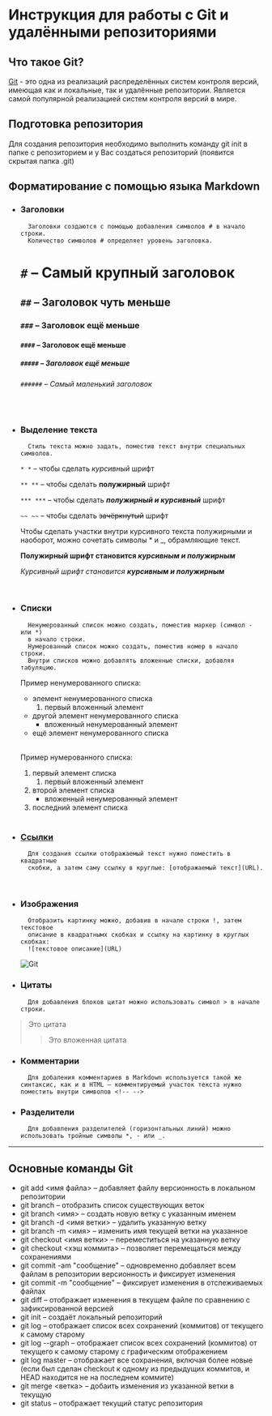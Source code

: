 # Инструкция для работы с Git и удалёнными репозиториями


## Что такое Git?

[Git](https://en.wikipedia.org/wiki/Git) - это одна из реализаций распределённых систем контроля версий, имеющая как и локальные, так и удалённые репозитории. Является самой популярной реализацией систем контроля версий в мире.

## Подготовка репозитория

Для создания репозитория необходимо выполнить команду git init в папке с репозиторием и у Вас создаться репозиторий (появится скрытая папка .git)

## Форматирование с помощью языка Markdown

* ### Заголовки
        Заголовки создаются с помощью добавления символов # в начало строки.
        Количество символов # определяет уровень заголовка.
    # `#` – Самый крупный заголовок
    ## `##` – Заголовок чуть меньше
    ### `###` – Заголовок ещё меньше
    #### `####` – Заголовок ещё меньше
    ##### `#####` – Заголовок ещё меньше
    ###### `######` – Самый маленький заголовок

<br/>

* ### Выделение текста
        Стиль текста можно задать, поместив текст внутри специальных символов.
    `* *` – чтобы сделать *курсивный* шрифт

    `** **` – чтобы сделать **полужирный** шрифт

    `*** ***` – чтобы сделать ***полужирный и курсивный*** шрифт

    `~~ ~~` – чтобы сделать  ~~зачёркнутый~~ шрифт

     Чтобы сделать участки внутри курсивного текста полужирными и наоборот, можно сочетать символы * и _, обрамляющие текст.
    
    **Полужирный шрифт становится _курсивным и полужирным_**

    _Курсивный шрифт становится **курсивным и полужирным**_

<br/>

* ### Списки
        Ненумерованный список можно создать, поместив маркер (символ - или *)
        в начало строки.
        Нумерованный список можно создать, поместив номер в начало строки.
        Внутри списков можно добавлять вложенные списки, добавляя табуляцию.

    Пример ненумерованного списка:
    * элемент ненумерованного списка
        1. первый вложенный элемент
    * другой элемент ненумерованного списка
        * вложенный ненумерованный элемент
    * ещё элемент ненумерованного списка

    <br/>

    Пример нумерованного списка:
    1. первый элемент списка
        1. первый вложенный элемент
    2. второй элемент списка
        * вложенный ненумерованный элемент
    3. последний элемент списка

     <br/>

* ### [Ссылки](https://ru.wikipedia.org/wiki/Ссылка_(программирование))
        Для создания ссылки отображаемый текст нужно поместить в квадратные
        скобки, а затем саму ссылку в круглые: [отображаемый текст](URL).

     <br/>

* ### Изображения
        Отобразить картинку можно, добавив в начале строки !, затем текстовое
        описание в квадратнымх скобках и ссылку на картинку в круглых скобках:
        ![текстовое описание](URL)
    ![Git](https://res.cloudinary.com/practicaldev/image/fetch/s--pTcxXuyO--/c_limit%2Cf_auto%2Cfl_progressive%2Cq_auto%2Cw_880/https://dev-to-uploads.s3.amazonaws.com/uploads/articles/f74bmsndki896ipeaclv.jpeg)

* ### Цитаты
        Для добавления блоков цитат можно использовать символ > в начале строки.
> Это цитата
>> Это вложенная цитата

* ### Комментарии
        Для добаления комментариев в Markdown используется такой же синтаксис, как и в HTML – комментируемый участок текста нужно поместить внутри символов <!-- -->
<!--Это комментарий, его не видно в режиме просмотра-->

* ### Разделители
        Для добавления разделителей (горизонтальных линий) можно использовать тройные символы *, - или _.

***

## Основные команды Git

* git add <имя файла> – добавляет файлу версионность в локальном репозитории
* git branch – отобразить список существующих веток
* git branch <имя> – создать новую ветку с указанным именем
* git branch -d <имя ветки> – удалить указанную ветку
* git branch -m <имя> – изменить имя текущей ветки на указанное
* git checkout <имя ветки> – переместиться на указанную ветку
* git checkout <хэш коммита> – позволяет перемещаться между сохранениями
* git commit -am "сообщение" – одновременно добавляет всем файлам в репозитории версионность и фиксирует изменения
* git commit -m "сообщение" – фиксирует изменения в отслеживаемых файлах
* git diff – отображает изменения в текущем файле по сравнению с зафиксированной версией
* git init – создаёт локальный репозиторий
* git log – отображает список всех сохранений (коммитов) от текущего к самому старому
* git log --graph – отображает список всех сохранений (коммитов) от текущего к самому старому с графическим отображением
* git log master – отображает все сохранения, включая более новые (если был сделан checkout к одному из предыдущих коммитов, и HEAD находится не на последнем коммите)
* git merge <ветка> – добаить изменения из указанной ветки в текущую
* git status – отображает текущий статус репозитория